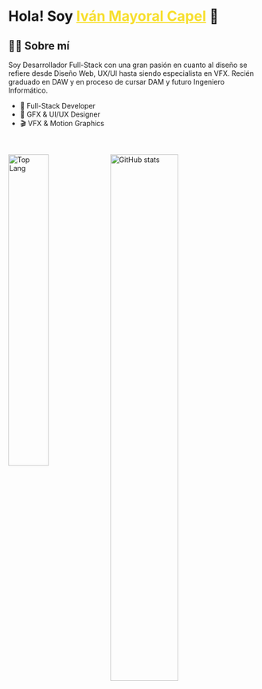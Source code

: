 <div align="center">
  <h1 align="left" >Hola! Soy <a style="color:#f7df2e;" href="https://www.linkedin.com/in/iv%C3%A1n-mayoral-8288a1331/">Iván Mayoral Capel</a> 👋</h1>
</div>

## 🙋‍♂️ Sobre mí

Soy Desarrollador Full-Stack con una gran pasión en cuanto al diseño se refiere desde Diseño Web, UX/UI hasta siendo especialista en VFX. Recién graduado en DAW y en proceso de cursar DAM y futuro Ingeniero Informático.

- 🚀 Full-Stack Developer
- 🎨 GFX & UI/UX Designer
- 🎬 VFX & Motion Graphics
  
<br>
<br>
<img alt="Top Lang" width="40%"  align="left" src="https://github-readme-stats.vercel.app/api/top-langs/?username=ivanmayoraldev&layout=compact&theme=dracula">
<img alt="GitHub stats" width="52%"  align="left" src="https://github-readme-stats.vercel.app/api?username=ivanmayoraldev&show_icons=true&theme=dracula">

